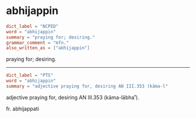 # abhijappin

``` toml
dict_label = "NCPED"
word = "abhijappin"
summary = "praying for; desiring."
grammar_comment = "mfn."
also_written_as = ["abhijappin"]
```

praying for; desiring.

--------------------

``` toml
dict_label = "PTS"
word = "abhijappin"
summary = "adjective praying for, desiring AN III.353 (kāma-l"
```

adjective praying for, desiring AN III.353 (kāma\-lābha˚).

fr. abhijappati

